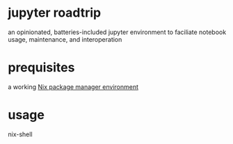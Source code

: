 # jupyter roadtrip

an opinionated, batteries-included jupyter environment to faciliate notebook usage, maintenance, and interoperation

# prequisites

a working [Nix package manager environment](https://nixos.org/download.html)

# usage

nix-shell

